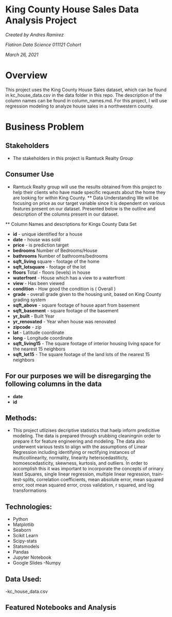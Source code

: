 # King County House Sales Data Analysis Project

*Created by Andres Ramirez*

*Flatiron Data Science 011121 Cohort*

*March 26, 2021*

# Overview

This project uses the King County House Sales dataset, which can be found in kc_house_data.csv in the data folder in this repo. The description of the column names can be found in column_names.md. For this project, I will use regression modeling to analyze house sales in a northwestern county.

# Business Problem
## Stakeholders
* The stakeholders in this project is Ramtuck Realty Group
## Consumer Use
* Ramtuck Realty group will use the results obtained from this project to help their clients who have made specific requests about the home they are looking for within King County.
** Data Understanding
We will be focusing on price as our target variable since it is dependent on various features present on our dataset. Presented below is the outline and description of the columns present in our dataset.

** Column Names and descriptions for Kings County Data Set
* **id** - unique identified for a house
* **date** - house was sold
* **price** - is prediction target
* **bedrooms** Number of Bedrooms/House
* **bathrooms** Number of bathrooms/bedrooms
* **sqft_living** square - footage of the home
* **sqft_lotsquare** - footage of the lot
* **floors** Total - floors (levels) in house
* **waterfront** - House which has a view to a waterfront
* **view** - Has been viewed
* **condition** - How good the condition is ( Overall )
* **grade** - overall grade given to the housing unit, based on King County grading system
* **sqft_above** - square footage of house apart from basement
* **sqft_basement** - square footage of the basement
* **yr_built** - Built Year
* **yr_renovated** - Year when house was renovated
* **zipcode** - zip
* **lat** - Latitude coordinate
* **long** - Longitude coordinate
* **sqft_living15** - The square footage of interior housing living space for the nearest 15 neighbors
* **sqft_lot15** - The square footage of the land lots of the nearest 15 neighbors

## For our purposes we will be disregarging the following columns in the data

* **date**
* **id**


## Methods:
* This project utlizises decriptive statistics that haelp inform predicitive modeling. The data is prepared through srubbing cleaningnin order to prepare it for feature engineering and modeling. The data also underwent various tests to align with the assumptions of Linear Regression including identifying or rectifying instances of multicollinearity, normality, linearity heterscedastiticty, homoescedasticity, skewness, kurtosis, and outliers.  In order to accomplish this it was important to incorporate the concepts of orinary least Squares, single linear regression, multiple linear regression, train-test-splits, correlation coefficients, mean absolute error, mean squared error, root mean squared error, cross validation, r squared, and log transformations

## Technologies:
- Python
- Matplotlib
- Seaborn
- Scikit Learn
- Scipy-stats
- Statsmodels
- Pandas
- Jupyter Notebook
- Google Slides
-Numpy

## Data Used:
-kc_house_data.csv 



## Featured Notebooks and Analysis
